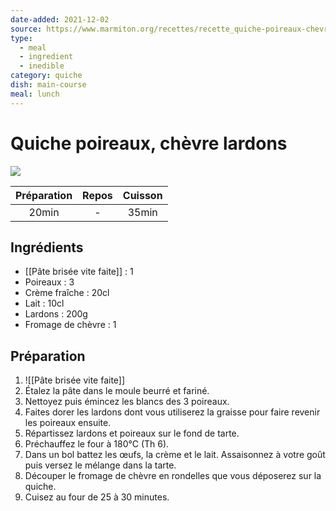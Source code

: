 ```yaml
---
date-added: 2021-12-02
source: https://www.marmiton.org/recettes/recette_quiche-poireaux-chevre-lardons_22275.aspx
type:
  - meal
  - ingredient
  - inedible
category: quiche
dish: main-course
meal: lunch
---
```


# Quiche poireaux, chèvre lardons

![](images/Quiche%20poireaux,%20chèvre%20lardons.jpg)

| Préparation | Repos | Cuisson |
|:-----------:|:-----:|:-------:|
|    20min    |   -   |  35min  |

## Ingrédients

- [[Pâte brisée vite faite]] : 1
- Poireaux : 3
- Crème fraîche : 20cl
- Lait : 10cl
- Lardons : 200g
- Fromage de chèvre : 1

## Préparation

1. ![[Pâte brisée vite faite]]
2. Étalez la pâte dans le moule beurré et fariné.
3. Nettoyez puis émincez les blancs des 3 poireaux.
4. Faites dorer les lardons dont vous utiliserez la graisse pour faire revenir les poireaux ensuite.
5. Répartissez lardons et poireaux sur le fond de tarte.
6. Préchauffez le four à 180°C (Th 6).
7. Dans un bol battez les œufs, la crème et le lait. Assaisonnez à votre goût puis versez le mélange dans la tarte.
8. Découper le fromage de chèvre en rondelles que vous déposerez sur la quiche.
9. Cuisez au four de 25 à 30 minutes.
